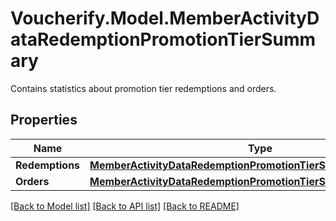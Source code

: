 # Voucherify.Model.MemberActivityDataRedemptionPromotionTierSummary
Contains statistics about promotion tier redemptions and orders.

## Properties

Name | Type | Description | Notes
------------ | ------------- | ------------- | -------------
**Redemptions** | [**MemberActivityDataRedemptionPromotionTierSummaryRedemptions**](MemberActivityDataRedemptionPromotionTierSummaryRedemptions.md) |  | [optional] 
**Orders** | [**MemberActivityDataRedemptionPromotionTierSummaryOrders**](MemberActivityDataRedemptionPromotionTierSummaryOrders.md) |  | [optional] 

[[Back to Model list]](../../README.md#documentation-for-models) [[Back to API list]](../../README.md#documentation-for-api-endpoints) [[Back to README]](../../README.md)

